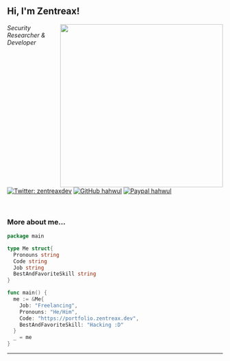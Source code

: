 <h2> Hi, I'm Zentreax!</h2>
<img align='right' src="https://github-readme-stats.vercel.app/api?username=zentreax&show_icons=true&theme=radical" width="380">
<p><em>Security Researcher & Developer<br>
  <!--Developer and H4cker <img src="https://media.giphy.com/media/WUlplcMpOCEmTGBtBW/giphy.gif" width="30"> -->
</em></p>

[![Twitter: zentreaxdev](https://img.shields.io/twitter/follow/zentreaxdev?style=flat-square)](https://twitter.com/zentreaxdev)
[![GitHub hahwul](https://img.shields.io/github/followers/zentreax?label=follow%20github&style=flat-square)](https://github.com/zentreax)
[![Paypal hahwul](https://img.shields.io/badge/$-support-ff69b4.svg?style=flat)](https://zentreax.dev/support.txt)

<br>

### More about me...

```go
package main

type Me struct{
  Pronouns string
  Code string
  Job string
  BestAndFavoriteSkill string
}

func main() {
  me := &Me{
    Job: "Freelancing",
    Pronouns: "He/Him",
    Code: "https://portfolio.zentreax.dev",
    BestAndFavoriteSkill: "Hacking :D"
  }
  _ = me
}
```
---
